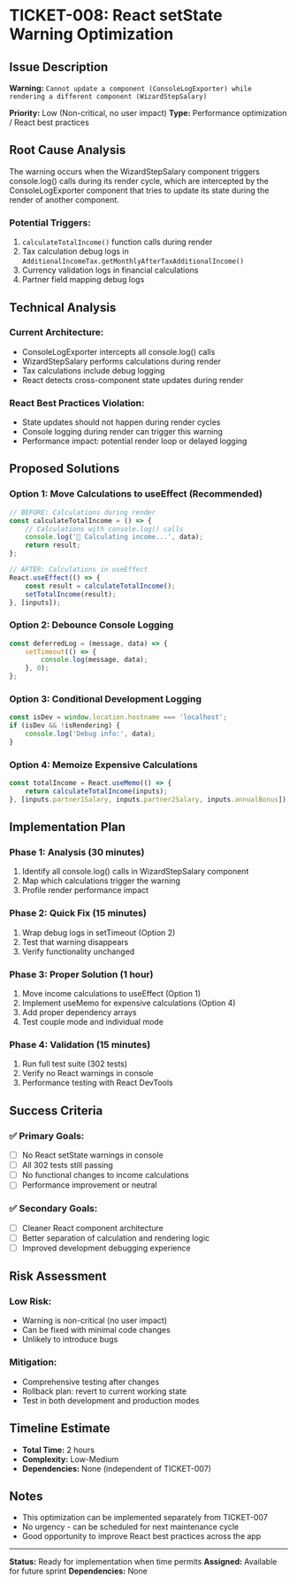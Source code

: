 # TICKET-008: React setState Warning Optimization

## Issue Description
**Warning:** `Cannot update a component (ConsoleLogExporter) while rendering a different component (WizardStepSalary)`

**Priority:** Low (Non-critical, no user impact)
**Type:** Performance optimization / React best practices

## Root Cause Analysis

The warning occurs when the WizardStepSalary component triggers console.log() calls during its render cycle, which are intercepted by the ConsoleLogExporter component that tries to update its state during the render of another component.

### Potential Triggers:
1. `calculateTotalIncome()` function calls during render
2. Tax calculation debug logs in `AdditionalIncomeTax.getMonthlyAfterTaxAdditionalIncome()`
3. Currency validation logs in financial calculations
4. Partner field mapping debug logs

## Technical Analysis

### Current Architecture:
- ConsoleLogExporter intercepts all console.log() calls
- WizardStepSalary performs calculations during render
- Tax calculations include debug logging
- React detects cross-component state updates during render

### React Best Practices Violation:
- State updates should not happen during render cycles
- Console logging during render can trigger this warning
- Performance impact: potential render loop or delayed logging

## Proposed Solutions

### Option 1: Move Calculations to useEffect (Recommended)
```javascript
// BEFORE: Calculations during render
const calculateTotalIncome = () => {
    // Calculations with console.log() calls
    console.log('🧮 Calculating income...', data);
    return result;
};

// AFTER: Calculations in useEffect
React.useEffect(() => {
    const result = calculateTotalIncome();
    setTotalIncome(result);
}, [inputs]);
```

### Option 2: Debounce Console Logging
```javascript
const deferredLog = (message, data) => {
    setTimeout(() => {
        console.log(message, data);
    }, 0);
};
```

### Option 3: Conditional Development Logging
```javascript
const isDev = window.location.hostname === 'localhost';
if (isDev && !isRendering) {
    console.log('Debug info:', data);
}
```

### Option 4: Memoize Expensive Calculations
```javascript
const totalIncome = React.useMemo(() => {
    return calculateTotalIncome(inputs);
}, [inputs.partner1Salary, inputs.partner2Salary, inputs.annualBonus]);
```

## Implementation Plan

### Phase 1: Analysis (30 minutes)
1. Identify all console.log() calls in WizardStepSalary component
2. Map which calculations trigger the warning
3. Profile render performance impact

### Phase 2: Quick Fix (15 minutes)
1. Wrap debug logs in setTimeout (Option 2)
2. Test that warning disappears
3. Verify functionality unchanged

### Phase 3: Proper Solution (1 hour)
1. Move income calculations to useEffect (Option 1)
2. Implement useMemo for expensive calculations (Option 4)
3. Add proper dependency arrays
4. Test couple mode and individual mode

### Phase 4: Validation (15 minutes)
1. Run full test suite (302 tests)
2. Verify no React warnings in console
3. Performance testing with React DevTools

## Success Criteria

### ✅ Primary Goals:
- [ ] No React setState warnings in console
- [ ] All 302 tests still passing
- [ ] No functional changes to income calculations
- [ ] Performance improvement or neutral

### ✅ Secondary Goals:
- [ ] Cleaner React component architecture
- [ ] Better separation of calculation and rendering logic
- [ ] Improved development debugging experience

## Risk Assessment

### Low Risk:
- Warning is non-critical (no user impact)
- Can be fixed with minimal code changes
- Unlikely to introduce bugs

### Mitigation:
- Comprehensive testing after changes
- Rollback plan: revert to current working state
- Test in both development and production modes

## Timeline Estimate
- **Total Time:** 2 hours
- **Complexity:** Low-Medium
- **Dependencies:** None (independent of TICKET-007)

## Notes
- This optimization can be implemented separately from TICKET-007
- No urgency - can be scheduled for next maintenance cycle
- Good opportunity to improve React best practices across the app

---

**Status:** Ready for implementation when time permits
**Assigned:** Available for future sprint
**Dependencies:** None